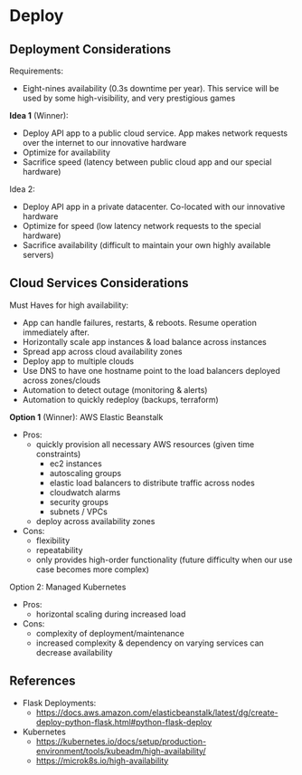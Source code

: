 # Deploy

## Deployment Considerations

Requirements:

- Eight-nines availability (0.3s downtime per year). This service will be used by some high-visibility, and very prestigious games

**Idea 1** (Winner):

- Deploy API app to a public cloud service. App makes network requests over the internet to our innovative hardware
- Optimize for availability
- Sacrifice speed (latency between public cloud app and our special hardware)

Idea 2:

- Deploy API app in a private datacenter. Co-located with our innovative hardware
- Optimize for speed (low latency network requests to the special hardware)
- Sacrifice availability (difficult to maintain your own highly available servers)

## Cloud Services Considerations

Must Haves for high availability:

- App can handle failures, restarts, & reboots. Resume operation immediately after.
- Horizontally scale app instances & load balance across instances
- Spread app across cloud availability zones
- Deploy app to multiple clouds
- Use DNS to have one hostname point to the load balancers deployed across zones/clouds
- Automation to detect outage (monitoring & alerts)
- Automation to quickly redeploy (backups, terraform)

**Option 1** (Winner): AWS Elastic Beanstalk

- Pros:
  - quickly provision all necessary AWS resources (given time constraints)
    - ec2 instances
    - autoscaling groups
    - elastic load balancers to distribute traffic across nodes
    - cloudwatch alarms
    - security groups
    - subnets / VPCs
  - deploy across availability zones
- Cons:
  - flexibility
  - repeatability
  - only provides high-order functionality (future difficulty when our use case becomes more complex)

Option 2: Managed Kubernetes

- Pros:
  - horizontal scaling during increased load
- Cons:
  - complexity of deployment/maintenance
  - increased complexity & dependency on varying services can decrease availability

## References

- Flask Deployments:
  - <https://docs.aws.amazon.com/elasticbeanstalk/latest/dg/create-deploy-python-flask.html#python-flask-deploy>
- Kubernetes
  - <https://kubernetes.io/docs/setup/production-environment/tools/kubeadm/high-availability/>
  - <https://microk8s.io/high-availability>
